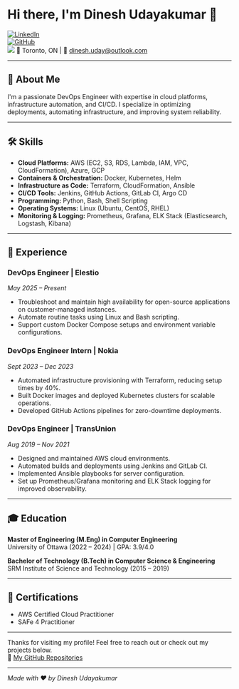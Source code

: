 # Hi there, I'm Dinesh Udayakumar 👋

[![LinkedIn](https://img.shields.io/badge/LinkedIn-dineshuday-blue?style=flat-square&logo=linkedin)](https://linkedin.com/in/dineshuday)  
[![GitHub](https://img.shields.io/badge/GitHub-dineshuday-black?style=flat-square&logo=github)](https://github.com/dineshuday)  
![](https://komarev.com/ghpvc/?username=dineshuday&style=flat-square)
📍 Toronto, ON | 📧 dinesh.uday@outlook.com

---

## 🚀 About Me
I'm a passionate DevOps Engineer with expertise in cloud platforms, infrastructure automation, and CI/CD. I specialize in optimizing deployments, automating infrastructure, and improving system reliability.

---

## 🛠 Skills

- **Cloud Platforms:** AWS (EC2, S3, RDS, Lambda, IAM, VPC, CloudFormation), Azure, GCP  
- **Containers & Orchestration:** Docker, Kubernetes, Helm  
- **Infrastructure as Code:** Terraform, CloudFormation, Ansible  
- **CI/CD Tools:** Jenkins, GitHub Actions, GitLab CI, Argo CD  
- **Programming:** Python, Bash, Shell Scripting  
- **Operating Systems:** Linux (Ubuntu, CentOS, RHEL)  
- **Monitoring & Logging:** Prometheus, Grafana, ELK Stack (Elasticsearch, Logstash, Kibana)  

---

## 💼 Experience

### DevOps Engineer | Elestio  
*May 2025 – Present*  
- Troubleshoot and maintain high availability for open-source applications on customer-managed instances.  
- Automate routine tasks using Linux and Bash scripting.  
- Support custom Docker Compose setups and environment variable configurations.

### DevOps Engineer Intern | Nokia  
*Sept 2023 – Dec 2023*  
- Automated infrastructure provisioning with Terraform, reducing setup times by 40%.  
- Built Docker images and deployed Kubernetes clusters for scalable operations.  
- Developed GitHub Actions pipelines for zero-downtime deployments.

### DevOps Engineer | TransUnion  
*Aug 2019 – Nov 2021*  
- Designed and maintained AWS cloud environments.  
- Automated builds and deployments using Jenkins and GitLab CI.  
- Implemented Ansible playbooks for server configuration.  
- Set up Prometheus/Grafana monitoring and ELK Stack logging for improved observability.

---

## 🎓 Education

**Master of Engineering (M.Eng) in Computer Engineering**  
University of Ottawa (2022 – 2024) | GPA: 3.9/4.0

**Bachelor of Technology (B.Tech) in Computer Science & Engineering**  
SRM Institute of Science and Technology (2015 – 2019)

---

## 📜 Certifications

- AWS Certified Cloud Practitioner  
- SAFe 4 Practitioner

---

Thanks for visiting my profile! Feel free to reach out or check out my projects below.  
🔗 [My GitHub Repositories](https://github.com/dineshuday?tab=repositories)

---

*Made with ❤️ by Dinesh Udayakumar*
